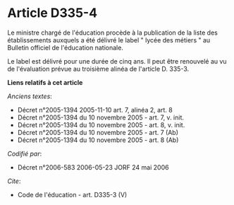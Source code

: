 # Article D335-4

Le ministre chargé de l'éducation procède à la publication de la liste des établissements auxquels a été délivré le label "
lycée des métiers " au Bulletin officiel de l'éducation nationale. 

Le label est délivré pour une durée de cinq ans. Il peut être renouvelé au vu de l'évaluation prévue au troisième alinéa de
l'article D. 335-3.

**Liens relatifs à cet article**

_Anciens textes_:

  - Décret n°2005-1394 2005-11-10 art. 7, alinéa 2, art. 8
  - Décret n°2005-1394 du 10 novembre 2005 - art. 7, v. init.
  - Décret n°2005-1394 du 10 novembre 2005 - art. 8, v. init.
  - Décret n°2005-1394 du 10 novembre 2005 - art. 7 (Ab)
  - Décret n°2005-1394 du 10 novembre 2005 - art. 8 (Ab)

_Codifié par_:

  - Décret n°2006-583 2006-05-23 JORF 24 mai 2006

_Cite_:

  - Code de l'éducation - art. D335-3 (V)
